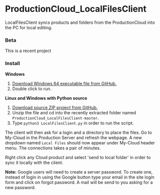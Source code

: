 # ProductionCloud_LocalFilesClient
LocalFilesClient syncs products and folders from the ProductionCloud into the PC for local editing.

### Beta
This is a recent project

### Install
**Windows**  
 1. [Download Windows 64 executable file from GitHub.](https://github.com/dfmdmx/ProductionCloud_LocalFilesClient/blob/master/dist/LocalFilesClient.exe)
 2. Double click to run.

**Linux and Windows with Python source**  
 1. [Download source ZIP project from GitHub.](https://github.com/dfmdmx/ProductionCloud_LocalFilesClient/archive/master.zip)
 2. Unzip the file and cd into the recently extracted folder named `ProductionCloud_LocalFilesClient-master`.
 3. Type `python3 LocalFilesClient.py` in order to run the script.

The client will then ask for a login and a directory to place the files. Go to My-Cloud in the Production Server and refresh the webpage. A new dropdown named `Local Files` should now appear under My-Cloud header menu. The connections takes a pair of minutes.

Right click any Cloud product and select 'send to local folder' in order to sync it locally with the client.

**Note:** Google users will need to create a server password. To create one, instead of login in using the Google button type your email in the site login form and click on forgot password. A mail will be send to you asking for a new password.
